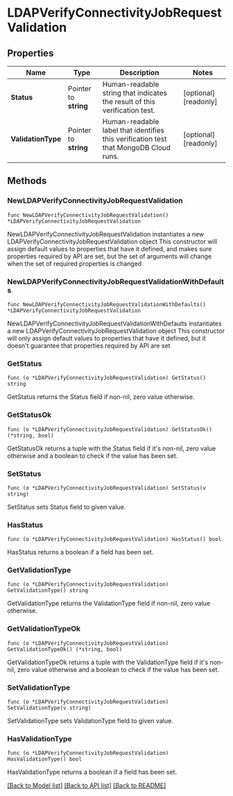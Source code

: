 # LDAPVerifyConnectivityJobRequestValidation

## Properties

Name | Type | Description | Notes
------------ | ------------- | ------------- | -------------
**Status** | Pointer to **string** | Human-readable string that indicates the result of this verification test. | [optional] [readonly] 
**ValidationType** | Pointer to **string** | Human-readable label that identifies this verification test that MongoDB Cloud runs. | [optional] [readonly] 

## Methods

### NewLDAPVerifyConnectivityJobRequestValidation

`func NewLDAPVerifyConnectivityJobRequestValidation() *LDAPVerifyConnectivityJobRequestValidation`

NewLDAPVerifyConnectivityJobRequestValidation instantiates a new LDAPVerifyConnectivityJobRequestValidation object
This constructor will assign default values to properties that have it defined,
and makes sure properties required by API are set, but the set of arguments
will change when the set of required properties is changed

### NewLDAPVerifyConnectivityJobRequestValidationWithDefaults

`func NewLDAPVerifyConnectivityJobRequestValidationWithDefaults() *LDAPVerifyConnectivityJobRequestValidation`

NewLDAPVerifyConnectivityJobRequestValidationWithDefaults instantiates a new LDAPVerifyConnectivityJobRequestValidation object
This constructor will only assign default values to properties that have it defined,
but it doesn't guarantee that properties required by API are set

### GetStatus

`func (o *LDAPVerifyConnectivityJobRequestValidation) GetStatus() string`

GetStatus returns the Status field if non-nil, zero value otherwise.

### GetStatusOk

`func (o *LDAPVerifyConnectivityJobRequestValidation) GetStatusOk() (*string, bool)`

GetStatusOk returns a tuple with the Status field if it's non-nil, zero value otherwise
and a boolean to check if the value has been set.

### SetStatus

`func (o *LDAPVerifyConnectivityJobRequestValidation) SetStatus(v string)`

SetStatus sets Status field to given value.

### HasStatus

`func (o *LDAPVerifyConnectivityJobRequestValidation) HasStatus() bool`

HasStatus returns a boolean if a field has been set.
### GetValidationType

`func (o *LDAPVerifyConnectivityJobRequestValidation) GetValidationType() string`

GetValidationType returns the ValidationType field if non-nil, zero value otherwise.

### GetValidationTypeOk

`func (o *LDAPVerifyConnectivityJobRequestValidation) GetValidationTypeOk() (*string, bool)`

GetValidationTypeOk returns a tuple with the ValidationType field if it's non-nil, zero value otherwise
and a boolean to check if the value has been set.

### SetValidationType

`func (o *LDAPVerifyConnectivityJobRequestValidation) SetValidationType(v string)`

SetValidationType sets ValidationType field to given value.

### HasValidationType

`func (o *LDAPVerifyConnectivityJobRequestValidation) HasValidationType() bool`

HasValidationType returns a boolean if a field has been set.

[[Back to Model list]](../README.md#documentation-for-models) [[Back to API list]](../README.md#documentation-for-api-endpoints) [[Back to README]](../README.md)


